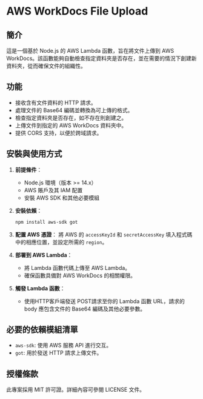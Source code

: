 # AWS WorkDocs File Upload

## 簡介
這是一個基於 Node.js 的 AWS Lambda 函數，旨在將文件上傳到 AWS WorkDocs。該函數能夠自動檢查指定資料夾是否存在，並在需要的情況下創建新資料夾，從而確保文件的組織性。

## 功能
- 接收含有文件資料的 HTTP 請求。
- 處理文件的 Base64 編碼並轉換為可上傳的格式。
- 檢查指定資料夾是否存在，如不存在則創建之。
- 上傳文件到指定的 AWS WorkDocs 資料夾中。
- 提供 CORS 支持，以便於跨域請求。

## 安裝與使用方式

1. **前提條件**：
    - Node.js 環境（版本 >= 14.x）
    - AWS 賬戶及其 IAM 配置
    - 安裝 AWS SDK 和其他必要模組

2. **安裝依賴**：
    ```bash
    npm install aws-sdk got
    ```

3. **配置 AWS 憑證**：
    將 AWS 的 `accessKeyId` 和 `secretAccessKey` 填入程式碼中的相應位置，並設定所需的 `region`。

4. **部署到 AWS Lambda**：
    - 將 Lambda 函數代碼上傳至 AWS Lambda。
    - 確保函數具備對 AWS WorkDocs 的相關權限。

5. **觸發 Lambda 函數**：
    - 使用HTTP客戶端發送 POST請求至你的 Lambda 函數 URL，請求的 body 應包含文件的 Base64 編碼及其他必要參數。

## 必要的依賴模組清單
- `aws-sdk`: 使用 AWS 服務 API 進行交互。
- `got`: 用於發送 HTTP 請求上傳文件。

## 授權條款
此專案採用 MIT 許可證。詳細內容可參閱 LICENSE 文件。